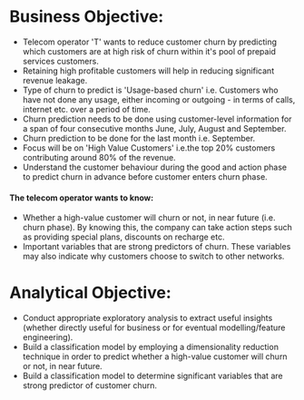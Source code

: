 # Business Objective:

- Telecom operator 'T' wants to reduce customer churn by predicting which customers are at high risk of churn within it's pool of prepaid services customers.
- Retaining high profitable customers will help in reducing significant revenue leakage.
- Type of churn to predict is 'Usage-based churn' i.e. Customers who have not done any usage, either incoming or outgoing - in terms of calls, internet etc. over a period of time.
- Churn prediction needs to be done using customer-level information for a span of four consecutive months June, July, August and September.
- Churn prediction to be done for the last month i.e. September.
- Focus will be on 'High Value Customers' i.e.the top 20% customers contributing around 80% of the revenue.
- Understand the customer behaviour during the good and action phase to predict churn in advance before customer enters churn phase.


#### The telecom operator wants to know:
- Whether a high-value customer will churn or not, in near future (i.e. churn phase). By knowing this, the company can take action steps such as providing special plans, discounts on recharge etc.
- Important variables that are strong predictors of churn. These variables may also indicate why customers choose to switch to other networks.


# Analytical Objective:
- Conduct appropriate exploratory analysis to extract useful insights (whether directly useful for business or for eventual modelling/feature engineering).
- Build a classification model by employing a dimensionality reduction technique in order to predict whether a high-value customer will churn or not, in near future.
- Build a classification model to determine significant variables that are strong predictor of customer churn.
